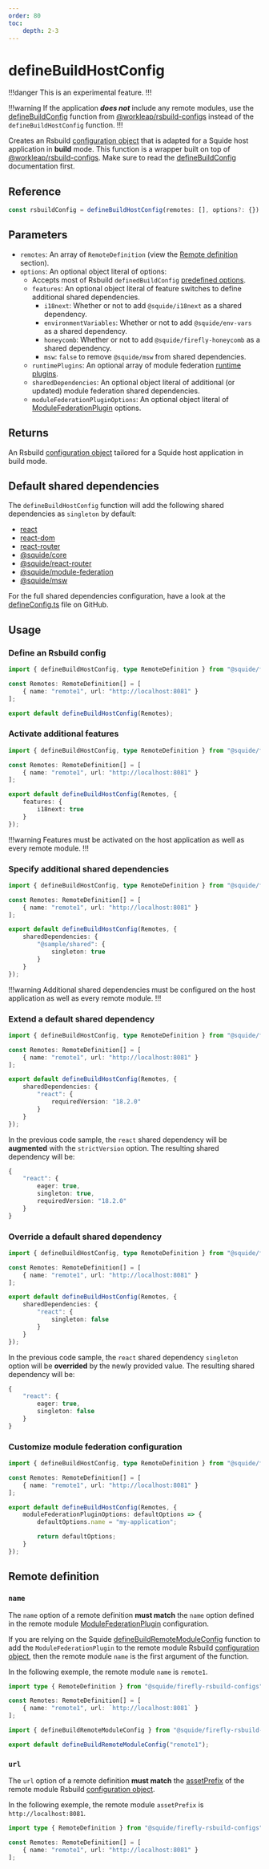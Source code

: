 ```yaml
---
order: 80
toc:
    depth: 2-3
---
```


# defineBuildHostConfig

!!!danger
This is an experimental feature.
!!!

!!!warning
If the application _**does not**_ include any remote modules, use the [defineBuildConfig](https://workleap.github.io/wl-web-configs/rsbuild/configure-build/) function from [@workleap/rsbuild-configs](https://workleap.github.io/wl-web-configs/rsbuild/) instead of the `defineBuildHostConfig` function.
!!!

Creates an Rsbuild [configuration object](https://rsbuild.dev/config/index) that is adapted for a Squide host application in **build** mode. This function is a wrapper built on top of [@workleap/rsbuild-configs](https://www.npmjs.com/package/@workleap/rsbuild-configs). Make sure to read the [defineBuildConfig](https://workleap.github.io/wl-web-configs/rsbuild/configure-build/) documentation first.

## Reference

```ts
const rsbuildConfig = defineBuildHostConfig(remotes: [], options?: {})
```

## Parameters

- `remotes`: An array of `RemoteDefinition` (view the [Remote definition](#remote-definition) section).
- `options`: An optional object literal of options:
    - Accepts most of Rsbuild `definedBuildConfig` [predefined options](https://workleap.github.io/wl-web-configs/rsbuild/configure-build/#3-set-predefined-options).
    - `features`: An optional object literal of feature switches to define additional shared dependencies.
        - `i18next`: Whether or not to add `@squide/i18next` as a shared dependency.
        - `environmentVariables`: Whether or not to add `@squide/env-vars` as a shared dependency.
        - `honeycomb`: Whether or not to add `@squide/firefly-honeycomb` as a shared dependency.
        - `msw`: `false` to remove `@squide/msw` from shared dependencies.
    - `runtimePlugins`: An optional array of module federation [runtime plugins](https://module-federation.io/plugin/dev/).
    - `sharedDependencies`: An optional object literal of additional (or updated) module federation shared dependencies.
    - `moduleFederationPluginOptions`: An optional object literal of [ModuleFederationPlugin](https://module-federation.io/configure/index.html) options.

## Returns

An Rsbuild [configuration object](https://rsbuild.dev/config/index) tailored for a Squide host application in build mode.

## Default shared dependencies

The `defineBuildHostConfig` function will add the following shared dependencies as `singleton` by default:
- [react](https://www.npmjs.com/package/react)
- [react-dom](https://www.npmjs.com/package/react-dom)
- [react-router](https://www.npmjs.com/package/react-router)
- [@squide/core](https://www.npmjs.com/package/@squide/core)
- [@squide/react-router](https://www.npmjs.com/package/@squide/react-router)
- [@squide/module-federation](https://www.npmjs.com/package/@squide/module-federation)
- [@squide/msw](https://www.npmjs.com/package/@squide/msw)

For the full shared dependencies configuration, have a look at the [defineConfig.ts](https://github.com/workleap/wl-squide/blob/main/packages/firefly-rsbuild-configs/src/defineConfig.ts) file on GitHub.

## Usage

### Define an Rsbuild config

```ts !#7 host/rsbuild.build.ts
import { defineBuildHostConfig, type RemoteDefinition } from "@squide/firefly-rsbuild-configs";

const Remotes: RemoteDefinition[] = [
    { name: "remote1", url: "http://localhost:8081" }
];

export default defineBuildHostConfig(Remotes);
```

### Activate additional features

```ts !#8-10 host/rsbuild.build.ts
import { defineBuildHostConfig, type RemoteDefinition } from "@squide/firefly-rsbuild-configs";

const Remotes: RemoteDefinition[] = [
    { name: "remote1", url: "http://localhost:8081" }
];

export default defineBuildHostConfig(Remotes, {
    features: {
        i18next: true
    }
});
```

!!!warning
Features must be activated on the host application as well as every remote module.
!!!

### Specify additional shared dependencies

```ts !#8-12 host/rsbuild.build.ts
import { defineBuildHostConfig, type RemoteDefinition } from "@squide/firefly-rsbuild-configs";

const Remotes: RemoteDefinition[] = [
    { name: "remote1", url: "http://localhost:8081" }
];

export default defineBuildHostConfig(Remotes, {
    sharedDependencies: {
        "@sample/shared": {
            singleton: true
        }
    }
});
```

!!!warning
Additional shared dependencies must be configured on the host application as well as every remote module.
!!!

### Extend a default shared dependency

```ts !#8-12 host/rsbuild.build.ts
import { defineBuildHostConfig, type RemoteDefinition } from "@squide/firefly-rsbuild-configs";

const Remotes: RemoteDefinition[] = [
    { name: "remote1", url: "http://localhost:8081" }
];

export default defineBuildHostConfig(Remotes, {
    sharedDependencies: {
        "react": {
            requiredVersion: "18.2.0"
        }
    }
});
```

In the previous code sample, the `react` shared dependency will be **augmented** with the `strictVersion` option. The resulting shared dependency will be:

```ts !#5
{
    "react": {
        eager: true,
        singleton: true,
        requiredVersion: "18.2.0"
    }
}
```

### Override a default shared dependency

```ts !#8-12 host/rsbuild.build.ts
import { defineBuildHostConfig, type RemoteDefinition } from "@squide/firefly-rsbuild-configs";

const Remotes: RemoteDefinition[] = [
    { name: "remote1", url: "http://localhost:8081" }
];

export default defineBuildHostConfig(Remotes, {
    sharedDependencies: {
        "react": {
            singleton: false
        }
    }
});
```

In the previous code sample, the `react` shared dependency `singleton` option will be **overrided** by the newly provided value. The resulting shared dependency will be:

```ts !#4
{
    "react": {
        eager: true,
        singleton: false
    }
}
```

### Customize module federation configuration

```ts !#8-12 host/rsbuild.build.ts
import { defineBuildHostConfig, type RemoteDefinition } from "@squide/firefly-rsbuild-configs";

const Remotes: RemoteDefinition[] = [
    { name: "remote1", url: "http://localhost:8081" }
];

export default defineBuildHostConfig(Remotes, {
    moduleFederationPluginOptions: defaultOptions => {
        defaultOptions.name = "my-application";

        return defaultOptions;
    }
});
```

## Remote definition

### `name`

The `name` option of a remote definition **must match** the `name` option defined in the remote module [ModuleFederationPlugin](https://module-federation.io/configure/index.html) configuration.

If you are relying on the Squide [defineBuildRemoteModuleConfig](./defineBuildRemoteModuleConfig.md) function to add the `ModuleFederationPlugin` to the remote module Rsbuild [configuration object](https://rsbuild.dev/config/index), then the remote module `name` is the first argument of the function.

In the following exemple, the remote module `name` is `remote1`.

```ts !#4 host/rsbuild.build.ts
import type { RemoteDefinition } from "@squide/firefly-rsbuild-configs";

const Remotes: RemoteDefinition[] = [
    { name: "remote1", url: `http://localhost:8081` }
];
```

```ts remote-module/rsbuild.build.ts
import { defineBuildRemoteModuleConfig } from "@squide/firefly-rsbuild-configs";

export default defineBuildRemoteModuleConfig("remote1");
```

### `url`

The `url` option of a remote definition **must match** the [assetPrefix](https://rsbuild.dev/config/output/asset-prefix) of the remote module Rsbuild [configuration object](https://rsbuild.dev/config/index).

In the following exemple, the remote module `assetPrefix` is `http://localhost:8081`.

```ts !#4 host/rsbuild.build.ts
import type { RemoteDefinition } from "@squide/firefly-rsbuild-configs";

const Remotes: RemoteDefinition[] = [
    { name: "remote1", url: "http://localhost:8081" }
];
```

